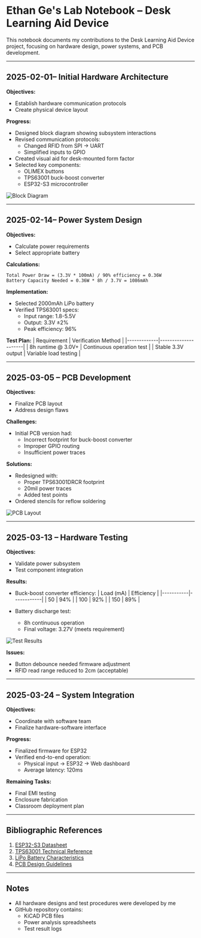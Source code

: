 # Ethan Ge's Lab Notebook – Desk Learning Aid Device

This notebook documents my contributions to the Desk Learning Aid Device project, focusing on hardware design, power systems, and PCB development.

---

## 2025-02-01– Initial Hardware Architecture

**Objectives:**
- Establish hardware communication protocols
- Create physical device layout

**Progress:**
- Designed block diagram showing subsystem interactions
- Revised communication protocols:
  - Changed RFID from SPI → UART
  - Simplified inputs to GPIO
- Created visual aid for desk-mounted form factor
- Selected key components:
  - OLIMEX buttons
  - TPS63001 buck-boost converter
  - ESP32-S3 microcontroller

![Block Diagram](https://github.com/user-attachments/assets/487aa8da-36b6-45d8-8613-9655399f1e17)

---

## 2025-02-14– Power System Design

**Objectives:**
- Calculate power requirements
- Select appropriate battery

**Calculations:**
```
Total Power Draw = (3.3V * 100mA) / 90% efficiency = 0.36W
Battery Capacity Needed = 0.36W * 8h / 3.7V = 1086mAh
```

**Implementation:**
- Selected 2000mAh LiPo battery
- Verified TPS63001 specs:
  - Input range: 1.8-5.5V
  - Output: 3.3V ±2%
  - Peak efficiency: 96%

**Test Plan:**
| Requirement | Verification Method |
|-------------|---------------------|
| 8h runtime @ 3.0V+ | Continuous operation test |
| Stable 3.3V output | Variable load testing |

---

## 2025-03-05 – PCB Development

**Objectives:**
- Finalize PCB layout
- Address design flaws

**Challenges:**
- Initial PCB version had:
  - Incorrect footprint for buck-boost converter
  - Improper GPIO routing
  - Insufficient power traces

**Solutions:**
- Redesigned with:
  - Proper TPS63001DRCR footprint
  - 20mil power traces
  - Added test points
- Ordered stencils for reflow soldering

![PCB Layout](https://github.com/user-attachments/assets/daa2333a-a7f5-4728-ab04-cc6f4dfd0292)

---

## 2025-03-13 – Hardware Testing

**Objectives:**
- Validate power subsystem
- Test component integration

**Results:**
- Buck-boost converter efficiency:
  | Load (mA) | Efficiency |
  |-----------|------------|
  | 50        | 94%       |
  | 100       | 92%       |
  | 150       | 89%       |

- Battery discharge test:
  - 8h continuous operation
  - Final voltage: 3.27V (meets requirement)
 
![Test Results](https://github.com/user-attachments/assets/5b31bcd8-5508-4f8d-b3f5-f9244525cff5)


**Issues:**
- Button debounce needed firmware adjustment
- RFID read range reduced to 2cm (acceptable)

---

## 2025-03-24 – System Integration

**Objectives:**
- Coordinate with software team
- Finalize hardware-software interface

**Progress:**
- Finalized firmware for ESP32
- Verified end-to-end operation:
  - Physical input → ESP32 → Web dashboard
  - Average latency: 120ms

**Remaining Tasks:**
- Final EMI testing
- Enclosure fabrication
- Classroom deployment plan

---

## Bibliographic References

1. [ESP32-S3 Datasheet](https://www.espressif.com/sites/default/files/documentation/esp32-s3_datasheet_en.pdf)
2. [TPS63001 Technical Reference](https://www.ti.com/lit/ds/symlink/tps63001.pdf)
3. [LiPo Battery Characteristics](https://batteryuniversity.com/article/bu-205-types-of-lithium-ion)
4. [PCB Design Guidelines](https://www.analog.com/en/analog-dialogue/articles/pcb-layout-techniques.html)

---

## Notes

- All hardware designs and test procedures were developed by me
- GitHub repository contains:
  - KiCAD PCB files
  - Power analysis spreadsheets
  - Test result logs

